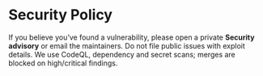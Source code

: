 # Security Policy
If you believe you’ve found a vulnerability, please open a private **Security advisory** or email the maintainers.
Do not file public issues with exploit details.
We use CodeQL, dependency and secret scans; merges are blocked on high/critical findings.
